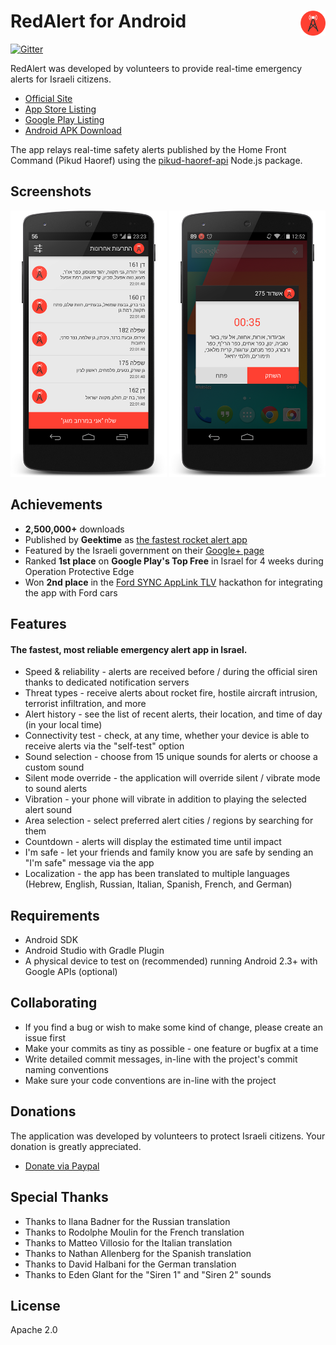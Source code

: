 <h1> <a href="https://redalert.me/" target="_blank"><img src="img/logo_big.png" align="right" height="40"></a> RedAlert for Android</h1>

[![Gitter](https://badges.gitter.im/Join%20Chat.svg)](https://gitter.im/eladnava/redalert-android?utm_source=badge&utm_medium=badge&utm_campaign=pr-badge)

RedAlert was developed by volunteers to provide real-time emergency alerts for Israeli citizens.

* [Official Site](https://redalert.me)
* [App Store Listing](https://apps.apple.com/il/app/zb-dwm-htr-wt-bzmn-mt/id937914925)
* [Google Play Listing](https://play.google.com/store/apps/details?id=com.red.alert)
* [Android APK Download](https://github.com/eladnava/redalert-android/releases/latest/download/app-release.apk)

The app relays real-time safety alerts published by the Home Front Command (Pikud Haoref) using the [pikud-haoref-api](https://github.com/eladnava/pikud-haoref-api) Node.js package.

## Screenshots

<img src="img/screenshot1.png" width="250"> <img src="img/screenshot2.png" width="250">

## Achievements

* **2,500,000+** downloads
* Published by **Geektime** as [the fastest rocket alert app](http://www.geektime.co.il/push-notifications-at-protective-edge/)
* Featured by the Israeli government on their [Google+ page](https://plus.google.com/+Israel/posts/U3juWS1YPK4)
* Ranked **1st place** on **Google Play's Top Free** in Israel for 4 weeks during Operation Protective Edge
* Won **2nd place** in the [Ford SYNC AppLink TLV](https://eladnava.com/how-we-won-2nd-place-ford-tel-aviv-hackathon/) hackathon for integrating the app with Ford cars

## Features

#### The fastest, most reliable emergency alert app in Israel.

* Speed & reliability - alerts are received before / during the official siren thanks to dedicated notification servers
* Threat types - receive alerts about rocket fire, hostile aircraft intrusion, terrorist infiltration, and more
* Alert history - see the list of recent alerts, their location, and time of day (in your local time)
* Connectivity test - check, at any time, whether your device is able to receive alerts via the "self-test" option
* Sound selection - choose from 15 unique sounds for alerts or choose a custom sound
* Silent mode override - the application will override silent / vibrate mode to sound alerts
* Vibration - your phone will vibrate in addition to playing the selected alert sound
* Area selection - select preferred alert cities / regions by searching for them
* Countdown - alerts will display the estimated time until impact
* I'm safe - let your friends and family know you are safe by sending an "I'm safe" message via the app
* Localization - the app has been translated to multiple languages (Hebrew, English, Russian, Italian, Spanish, French, and German)

## Requirements
* Android SDK
* Android Studio with Gradle Plugin
* A physical device to test on (recommended) running Android 2.3+ with Google APIs (optional)

## Collaborating

* If you find a bug or wish to make some kind of change, please create an issue first
* Make your commits as tiny as possible - one feature or bugfix at a time
* Write detailed commit messages, in-line with the project's commit naming conventions
* Make sure your code conventions are in-line with the project

## Donations

The application was developed by volunteers to protect Israeli citizens. 
Your donation is greatly appreciated.

* [Donate via Paypal](https://www.paypal.com/cgi-bin/webscr?cmd=_donations&business=eladnava@gmail.com&lc=US&item_name=RedAlert&no_note=0&cn=&curency_code=USD&bn=PP-DonationsBF:btn_donateCC_LG.gif:NonHosted)

## Special Thanks

* Thanks to Ilana Badner for the Russian translation
* Thanks to Rodolphe Moulin for the French translation
* Thanks to Matteo Villosio for the Italian translation
* Thanks to Nathan Allenberg for the Spanish translation
* Thanks to David Halbani for the German translation
* Thanks to Eden Glant for the "Siren 1" and "Siren 2" sounds

## License

Apache 2.0
